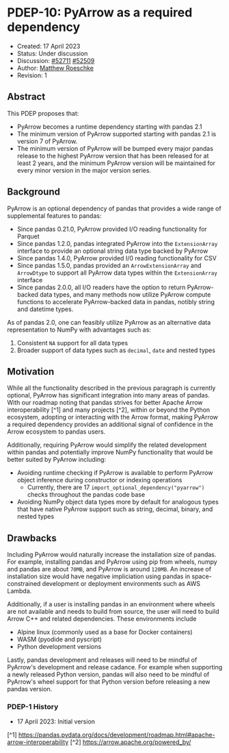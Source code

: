 # PDEP-10: PyArrow as a required dependency

- Created: 17 April 2023
- Status: Under discussion
- Discussion: [#52711](https://github.com/pandas-dev/pandas/pull/52711)
              [#52509](https://github.com/pandas-dev/pandas/issues/52509)
- Author: [Matthew Roeschke](https://github.com/mroeschke)
- Revision: 1

## Abstract

This PDEP proposes that:

- PyArrow becomes a runtime dependency starting with pandas 2.1
- The minimum version of PyArrow supported starting with pandas 2.1 is version 7 of PyArrow.
- The minimum version of PyArrow will be bumped every major pandas release to the highest
  PyArrow version that has been released for at least 2 years, and the minimum PyArrow version will be
  maintained for every minor version in the major version series.

## Background

PyArrow is an optional dependency of pandas that provides a wide range of supplemental features to pandas:

- Since pandas 0.21.0, PyArrow provided I/O reading functionality for Parquet
- Since pandas 1.2.0, pandas integrated PyArrow into the `ExtensionArray` interface to provide an optional string data type backed by PyArrow
- Since pandas 1.4.0, PyArrow provided I/0 reading functionality for CSV
- Since pandas 1.5.0, pandas provided an `ArrowExtensionArray` and `ArrowDtype` to support all PyArrow data types within the `ExtensionArray` interface
- Since pandas 2.0.0, all I/O readers have the option to return PyArrow-backed data types, and many methods now utilize PyArrow compute functions to
accelerate PyArrow-backed data in pandas, notibly string and datetime types.

As of pandas 2.0, one can feasibly utilize PyArrow as an alternative data representation to NumPy with advantages such as:

1. Consistent ``NA`` support for all data types
2. Broader support of data types such as ``decimal``, ``date`` and nested types

## Motivation

While all the functionality described in the previous paragraph is currently optional, PyArrow has significant integration into many areas
of pandas. With our roadmap noting that pandas strives for better Apache Arrow interoperability [^1] and many projects [^2], within or beyond the Python ecosystem, adopting or interacting with the Arrow format, making PyArrow a required dependency provides an additional signal of confidence in the Arrow
ecosystem to pandas users.

Additionally, requiring PyArrow would simplify the related development within pandas and potentially improve NumPy functionality that would be better suited
by PyArrow including:

- Avoiding runtime checking if PyArrow is available to perform PyArrow object inference during constructor or indexing operations
  - Currently, there are 17 `import_optional_dependency("pyarrow")` checks throughout the pandas code base
- Avoiding NumPy object data types more by default for analogous types that have native PyArrow support such as string, decimal, binary, and nested types

## Drawbacks

Including PyArrow would naturally increase the installation size of pandas. For example, installing pandas and PyArrow using pip from wheels, numpy and pandas
are about `70MB`, and PyArrow is around `120MB`. An increase of installation size would have negative impliciation using pandas in space-constrained development
or deployment environments such as AWS Lambda.

Additionally, if a user is installing pandas in an environment where wheels are not available and needs to build from source, the user will need to build Arrow C++ and related dependencies. These environments include

- Alpine linux (commonly used as a base for Docker containers)
- WASM (pyodide and pyscript)
- Python development versions

Lastly, pandas development and releases will need to be mindful of PyArrow's development and release cadance. For example when supporting a newly released Python version, pandas will also need to be mindful of PyArrow's wheel support for that Python version before releasing a new pandas version.

### PDEP-1 History

- 17 April 2023: Initial version

[^1] <https://pandas.pydata.org/docs/development/roadmap.html#apache-arrow-interoperability>
[^2] <https://arrow.apache.org/powered_by/>
